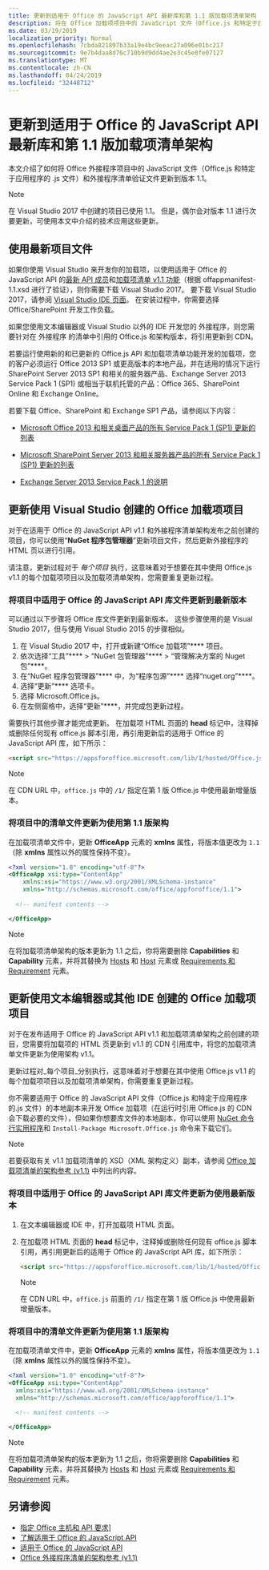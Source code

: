 ```yaml
---
title: 更新到适用于 Office 的 JavaScript API 最新库和第 1.1 版加载项清单架构
description: 将在 Office 加载项项目中的 JavaScript 文件（Office.js 和特定于应用程序的 .js 文件）和加载项清单验证文件更新到版本 1.1。
ms.date: 03/19/2019
localization_priority: Normal
ms.openlocfilehash: 7cbda821897b33a19e4bc9eeac27a096e01bc217
ms.sourcegitcommit: 9e7b4daa8d76c710b9d9dd4ae2e3c45e8fe07127
ms.translationtype: MT
ms.contentlocale: zh-CN
ms.lasthandoff: 04/24/2019
ms.locfileid: "32448712"
---
```

# <a name="update-to-the-latest-javascript-api-for-office-library-and-version-11-add-in-manifest-schema"></a>更新到适用于 Office 的 JavaScript API 最新库和第 1.1 版加载项清单架构

本文介绍了如何将 Office 外接程序项目中的 JavaScript 文件（Office.js 和特定于应用程序的 .js 文件）和外接程序清单验证文件更新到版本 1.1。

> [!NOTE]
> 在 Visual Studio 2017 中创建的项目已使用 1.1。 但是，偶尔会对版本 1.1 进行次要更新，可使用本文中介绍的技术应用这些更新。

## <a name="use-the-most-up-to-date-project-files"></a>使用最新项目文件

如果你使用 Visual Studio 来开发你的加载项，以使用适用于 Office 的 JavaScript API 的[最新 API 成员](/office/dev/add-ins/reference/what's-changed-in-the-javascript-api-for-office)和[加载项清单 v1.1 功能](../develop/add-in-manifests.md)（根据 offappmanifest-1.1.xsd 进行了验证），则你需要下载 Visual Studio 2017。 要下载 Visual Studio 2017，请参阅 [Visual Studio IDE 页面](https://visualstudio.microsoft.com/vs/)。 在安装过程中，你需要选择 Office/SharePoint 开发工作负载。

如果您使用文本编辑器或 Visual Studio 以外的 IDE 开发您的 外接程序，则您需要针对在 外接程序 的清单中引用的 Office.js 和架构版本，将引用更新到 CDN。

若要运行使用新的和已更新的 Office.js API 和加载项清单功能开发的加载项，您的客户必须运行 Office 2013 SP1 或更高版本的本地产品，并在适用的情况下运行 SharePoint Server 2013 SP1 和相关的服务器产品、Exchange Server 2013 Service Pack 1 (SP1) 或相当于联机托管的产品：Office 365、SharePoint Online 和 Exchange Online。

若要下载 Office、SharePoint 和 Exchange SP1 产品，请参阅以下内容：

- [Microsoft Office 2013 和相关桌面产品的所有 Service Pack 1 (SP1) 更新的列表](https://support.microsoft.com/kb/2850036)

- [Microsoft SharePoint Server 2013 和相关服务器产品的所有 Service Pack 1 (SP1) 更新的列表](https://support.microsoft.com/kb/2850035)

- [Exchange Server 2013 Service Pack 1 的说明](https://support.microsoft.com/kb/2926248)


## <a name="updating-an-office-add-in-project-created-with-visual-studio"></a>更新使用 Visual Studio 创建的 Office 加载项项目

对于在适用于 Office 的 JavaScript API v1.1 和外接程序清单架构发布之前创建的项目，你可以使用“**NuGet 程序包管理器**”更新项目文件，然后更新外接程序的 HTML 页以进行引用。 

请注意，更新过程对于 _每个项目_ 执行，这意味着对于想要在其中使用 Office.js v1.1 的每个加载项项目以及加载项清单架构，您需要重复更新过程。


### <a name="update-the-javascript-api-for-office-library-files-in-your-project-to-the-newest-release"></a>将项目中适用于 Office 的 JavaScript API 库文件更新到最新版本
可以通过以下步骤将 Office 库文件更新到最新版本。 这些步骤使用的是 Visual Studio 2017，但与使用 Visual Studio 2015 的步骤相似。

1. 在 Visual Studio 2017 中，打开或新建“Office 加载项”**** 项目。
2. 依次选择“工具”**** > “NuGet 包管理器”**** > “管理解决方案的 Nuget 包”****。
3. 在“NuGet 程序包管理器”**** 中，为“程序包源”**** 选择“nuget.org”****。
4. 选择“更新”**** 选项卡。
5. 选择 Microsoft.Office.js。
6. 在左侧窗格中，选择“更新”****，并完成包更新过程。

需要执行其他步骤才能完成更新。 在加载项 HTML 页面的 **head** 标记中，注释掉或删除任何现有 office.js 脚本引用，再引用更新后的适用于 Office 的 JavaScript API 库，如下所示：

  ```html
  <script src="https://appsforoffice.microsoft.com/lib/1/hosted/Office.js" type="text/javascript"></script>
  ```

   > [!NOTE] 
   > 在 CDN URL 中，`office.js` 中的 `/1/` 指定在第 1 版 Office.js 中使用最新增量版本。


### <a name="update-the-manifest-file-in-your-project-to-use-schema-version-11"></a>将项目中的清单文件更新为使用第 1.1 版架构

在加载项清单文件中，更新 **OfficeApp** 元素的 **xmlns** 属性，将版本值更改为 `1.1`（除 **xmlns** 属性以外的属性保持不变）。

```xml
<?xml version="1.0" encoding="utf-8"?>
<OfficeApp xsi:type="ContentApp"
    xmlns:xsi="https://www.w3.org/2001/XMLSchema-instance"
    xmlns="http://schemas.microsoft.com/office/appforoffice/1.1">
  
  <!-- manifest contents -->

</OfficeApp>
```

> [!NOTE]
> 在将加载项清单架构的版本更新为 1.1 之后，你将需要删除 **Capabilities** 和 **Capability** 元素，并将其替换为 [Hosts](/office/dev/add-ins/reference/manifest/hosts) 和 [Host](/office/dev/add-ins/reference/manifest/host) 元素或 [Requirements 和 Requirement](specify-office-hosts-and-api-requirements.md) 元素。

## <a name="updating-an-office-add-in-project-created-with-a-text-editor-or-other-ide"></a>更新使用文本编辑器或其他 IDE 创建的 Office 加载项项目

对于在发布适用于 Office 的 JavaScript API v1.1 和加载项清单架构之前创建的项目，您需要将加载项的 HTML 页更新到 v1.1 的 CDN 引用库中，将您的加载项清单文件更新为使用架构 v1.1。 

更新过程对_每个项目_分别执行，这意味着对于想要在其中使用 Office.js v1.1 的每个加载项项目以及加载项清单架构，你需要重复更新过程。

你不需要适用于 Office 的 JavaScript API 文件（Office.js 和特定于应用程序的.js 文件）的本地副本来开发 Office 加载项（在运行时引用 Office.js 的 CDN 会下载必要的文件），但如果你想要库文件的本地副本，你可以使用 [NuGet 命令行实用程序](https://docs.nuget.org/consume/installing-nuget)和 `Install-Package Microsoft.Office.js` 命令来下载它们。

> [!NOTE]
> 若要获取有关 v1.1 加载项清单的 XSD（XML 架构定义）副本，请参阅 [Office 加载项清单的架构参考 (v1.1)](../develop/add-in-manifests.md) 中列出的内容。


### <a name="update-the-javascript-api-for-office-library-files-in-your-project-to-use-the-newest-release"></a>将项目中适用于 Office 的 JavaScript API 库文件更新为使用最新版本

1. 在文本编辑器或 IDE 中，打开加载项 HTML 页面。

2. 在加载项 HTML 页面的 **head** 标记中，注释掉或删除任何现有 office.js 脚本引用，再引用更新后的适用于 Office 的 JavaScript API 库，如下所示：

    ```html
    <script src="https://appsforoffice.microsoft.com/lib/1/hosted/Office.js" type="text/javascript"></script>
    ```

   > [!NOTE]
   > 在 CDN URL 中，`office.js` 前面的 `/1/` 指定在第 1 版 Office.js 中使用最新增量版本。

### <a name="update-the-manifest-file-in-your-project-to-use-schema-version-11"></a>将项目中的清单文件更新为使用第 1.1 版架构

在加载项清单文件中，更新 **OfficeApp** 元素的 **xmlns** 属性，将版本值更改为 `1.1`（除 **xmlns** 属性以外的属性保持不变）。

```xml
<?xml version="1.0" encoding="utf-8"?>
<OfficeApp xsi:type="ContentApp"
  xmlns:xsi="https://www.w3.org/2001/XMLSchema-instance"
  xmlns="http://schemas.microsoft.com/office/appforoffice/1.1">
  
  <!-- manifest contents -->

</OfficeApp>
```

> [!NOTE]
> 在将加载项清单架构的版本更新为 1.1 之后，你将需要删除 **Capabilities** 和 **Capability** 元素，并将其替换为 [Hosts](/office/dev/add-ins/reference/manifest/hosts) 和 [Host](/office/dev/add-ins/reference/manifest/host) 元素或 [Requirements 和 Requirement](specify-office-hosts-and-api-requirements.md) 元素。

## <a name="see-also"></a>另请参阅

- [指定 Office 主机和 API 要求](specify-office-hosts-and-api-requirements.md)]
- [了解适用于 Office 的 JavaScript API](understanding-the-javascript-api-for-office.md)
- [适用于 Office 的 JavaScript API](/office/dev/add-ins/reference/javascript-api-for-office)
- [Office 外接程序清单的架构参考 (v1.1)](../develop/add-in-manifests.md)
